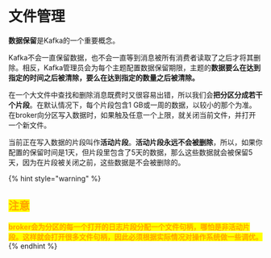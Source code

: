 # 文件管理

**数据保留**是Kafka的一个重要概念。

Kafka不会一直保留数据，也不会一直等到消息被所有消费者读取了之后才将其删除。相反，Kafka管理员会为每个主题配置数据保留期限，主题的**数据要么在达到指定的时间之后被清除，要么在达到指定的数量之后被清除。**

在一个大文件中查找和删除消息既费时又很容易出错，所以我们会**把分区分成若干个片段**。在默认情况下，每个片段包含1 GB或一周的数据，以较小的那个为准。在broker向分区写入数据时，如果触及任意一个上限，就关闭当前文件，并打开一个新文件。

当前正在写入数据的片段叫作**活动片段**。**活动片段永远不会被删除**，所以，如果你配置的保留时间是1天，但片段里包含了5天的数据，那么这些数据就会被保留5天，因为在片段被关闭之前，这些数据是不会被删除的。

{% hint style="warning" %}
## <mark style="color:orange;">**注意**</mark>

<mark style="color:orange;">**broker会为分区的每一个打开的日志片段分配一个文件句柄，哪怕是非活动片段。这样就会打开很多文件句柄，因此必须根据实际情况对操作系统做一些调优。**</mark>
{% endhint %}
